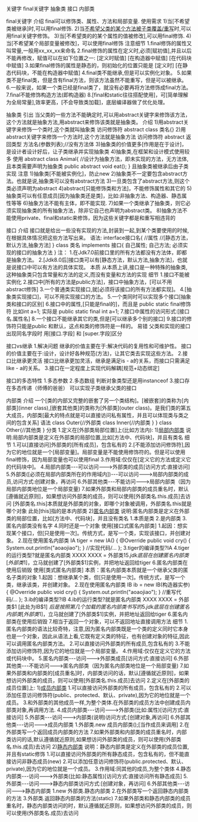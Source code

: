关键字 final关键字 抽象类 接口 内部类

final关键字
  介绍
    final可以修饰类、属性、方法和局部变量.
  使用需求
    1)当[不希望类被继承]时,可以用final修饰.
    2)当[不希望父类的某个方法被子类覆盖/重写](override)时,可以用final关键字修饰。
    3)当[不希望类的的某个属性的值被修改],可以用final修饰.
    4)当[不希望某个局部变量被修改]，可以使用final修饰
  注意细节
    1.final修饰的属性又叫常量,一般用xx_xx_xx来命名
    2.final修饰的属性在定义时,必须[赋初值],并且以后不能再修改，赋值可以在如下位置之一:
      [定义时赋值]
      [在构造器中赋值]
      [在代码块中赋值]
    3.如果final修饰的属性是静态的，则初始化的位置只能是
      [定义时]
      [在静态代码块，不能在构造器中赋值]
    4.final类不能继承,但是可以实例化对象。
    5.如果类不是final类，但是含有final方法，则该方法虽然不能重写，但是可以被继承。
    6.一般来说，如果一个类已经是final类了，就没有必要再将方法修饰成final方法。
    7.final不能修饰构造方法(即构造器)
    8.[final和static往往搭配使用]，可[简单理解为全局常量],效率更高，[不会导致类加载]，底层编译器做了优化处理。

抽象类
  引出
    当父类的一些方法不能确定时,可以用abstract关键字来修饰该方法，这个方法就是抽象方法,用abstract来修饰该类就是抽象类。
  介绍
    1)用abstract关键字来修饰一个类时,这个类就叫抽象类
      访问修饰符 abstract class 类名{}
    2)用abstract关键字来修饰一个方法时,这个方法就是抽象方法 
      访问修饰符 abstract 返回类型 方法名(参数列表);//没有方法体
    3)抽象类的价值更多[作用是在于设计]，是设计者设计好后，让子类继承并实现抽象类
    4)抽象类,在框架和设计模式使用较多
  使用
    abstract class Animal{
      //设计为抽象方法，即未实现的方法，无方法体,且本类需要声明为抽象类
      public abstract void eat();
    }
    且抽象类被继承后由子类实现
  注意
    1)抽象类[不能被实例化]，防止new
    2)抽象类不一定要包含abstract方法。也就是说,抽象类可以没有abstract方法
    3)一旦类包含了abstract方法,则这个类必须声明为abstract
    4)abstract[只能修饰类和方法]，不能修饰属性和其它的
    5)抽象类可以有任意成员[因为抽象类还是类]，比如:非抽象方法、构造器、静态属性等等
    6)抽象方法不能有主体，即不能实现.
    7)如果一个类继承了抽象类，则它必须实现抽象类的所有抽象方法，除非它自己也声明为abstract类。
    8)抽象方法不能使用private、final和static来修饰，因为这些关键字都是和重写相违背的

接口
  介绍
    接口就是给出一些没有实现的方法,封装到一起,到某个类要使用的时候,在根据具体情况把这些方法写出来。
  语法:
    interface接口名{
      //属性
      //[静态方法，默认方法,抽象方法]
    }
    class 类名 implements 接口{
      自己属性;
      自己方法;
      必须实现的接口的抽象方法
    }
  注：
    1.在Jdk7.0前接口里的所有方法都没有方法体，即都是抽象方法。
    2.[Jdk8.0后]接口类可以有[静态方法，默认方法,抽象方法]，也就是说接口中可以有方法的具体实现。
  本质
    从本质上讲,接口是一种特殊的抽象类,这种抽象类只包含常量和方法的定义,而没有变量和方法的实现
  细节
    1.接口不能被实例化
    2.接口中[所有的方法是public方法]，接口中抽象方法，[可以不用abstract修饰]
    3.一个普通类实现接口,就[必须将该接口的所有方法都实现]。
    4.[抽象类实现接口]，可以不用实现接口的方法。
    5.一个类同时可以实现多个接口[抽象类和接口的区别]
    6.接口中的属性,[只能是final的]，而且是 public static final修饰符
      比如int a=1; 实际是 public static final int a=1;
    7.接口中属性的访问形式:[接口名.属性名]
    8.一个接口不能继承其它的类,但是[可以继承多个别的接口]
    9.接口的修饰符只能是public 和默认，这点和类的修饰符是一样的。
  易错
    父类和实现的接口出现同名字段时 用[接口.字段] 和 [super.字段]区分

接口vs继承
  1.解决问题
    继承的价值主要在于:解决代码的复用性和可维护性。
    接口的价值主要在于:设计，设计好各种规范(方法)，让其它类去实现这些方法。
  2.接口比继承更灵活
    接口比继承更加灵活，继承是满足is - a的关系，而接口只需满足like - a的关系。
  3.接口在一定程度上实现代码解耦[规范+动态绑定]

接口的多态特性
  1.多态参数
  2.多态数组
    判断对象类型还是用instanceof
  3.接口存在多态传递（师傅的爸爸）
    可以实现子类继承父类的接口

内部类
  介绍
    一个[类的内部又完整的嵌套了另一个类结构]。[被嵌套]的类称为[内部类](inner class),[嵌套其他类]的类称为[外部类](outer class)。是我们类的第五大成员，内部类[最大的特点就是可以直接访问私有属性，并且可以体现类与类之间的包含关系]
  语法
    class Outer{//外部类
      class Inner{//内部类
      }
    }
    class Other{//其他类
    }
  分类
    1.定义在[外部类局部位置]上(比如方法内):
      1)[局部内部类](有类名)
        说明:局部内部类是定义在外部类的局部位置,比如[方法中、代码块]，并且有类名
        细节
          1.可以[直接访问]外部类的[所有成员]，包含私有的
          2.[不能添加访问修饰符],因为它的地位就是一个[局部变量]。局部变量是不能使用修饰符的。但是可以使用final修饰，因为局部变量也可以使用final
          3.作用域:仅仅在[定义它的方法或定义它的代码块中]。
          4.局部内部类---可以访问--->外部类的成员[访问方式:直接访问]
          5.外部类([必须在局部内部类所在的作用域内])---可以访问--->局部内部类的成员,访问方式:创建对象，再访问
          6.外部其他类---不能访问--->局部内部类（因为局部内部类地位是一个局部变量)
          7.如果外部类和局部内部类的成员重名时，默认[遵循就近原则]，如果想访问外部类的成员，则可以使用[外部类名.this.成员]去访问 
            [外部类名.this]本质就是外部类的对象，即哪个对象被调用，外部类名.this就是哪个对象
            此处[this]指的是本内部类
      2)[匿名内部类](没有类名，重点!!!!!!!!)
        说明:匿名内部类是定义在外部类的局部位置，比如[方法中、代码块]，并且没有类名
          1.本质是类
          2.是内部类
          3.匿名内部类没有名字
          4.同时还是一个对象
        使用[接口式匿名内部类]
          1.起因：想实现某个接口，但[只是使用一次]。传统方式，是写一个类，实现该接口，并创建对象。
          2.现在使用匿名内部类
            IA tiger = new IA() {
              @Override
              public void cry() {
                System.out.println("aoaojiao");
              }
              //实现代码/...
            };
          3.tiger的编译类型?IA
          4.tiger的运行类型?就是匿名内部类 XXXX
            XXXX = 外部类$1
          5.jdk底层在创建匿名内部类[外部类$1]，立马就创建了[外部类$1]实例，并把地址返回给tiger
          6.匿名内部类在使用后销毁
        使用[类式匿名内部类]
          本质：匿名内部类本质就是一个继承父类的匿名子类的对象
          1.起因：想继承某个类，但[只是使用一次]。传统方式，是写一个类，继承该类，并创建对象。
          2.现在使用匿名内部类
            IB ib = new IB(构造器实参){
              @Override
              public void cry() {
                System.out.println("aoaojiao");
              }
              //重写代码/...
            };
          3.ib的编译类型?IB
          4.ib的运行类型?就是匿名内部类 XXXX
            XXXX = 外部类$1 [此处为IB$1] $后是按照第几个加载的匿名内部类书写的
          5.jdk底层在创建匿名内部类[外部类$1]，立马就创建了[外部类$1]实例，并把地址返回给tiger
          6.匿名内部类在使用后销毁 
          7.相当于返回一个对象，可以不返回地址直接调用方法
        细节
          1.匿名内部类的语法比较奇特，注意,因为匿名内部类既是一个类的定义同时它本身也是一个对象，因此从语法上看,它既有定义类的特征，也有创建对象的特征,因此可以调用匿名内部类方法。
          2.可以直接访问外部类的所有成员,包含私有的
          3.不能添加访问修饰符,因为它的地位就是一个局部变量。
          4.作用域:仅仅在定义它的方法或代码块中。
          5.匿名内部类---访问--->外部类成员[访问方式:直接访问]
          6.外部其他类---不能访问--->匿名内部类（因为匿名内部类地位是一个局部变量)
          7.如果外部类和内部类的[成员重名]时，内部类访问的话，默认[遵循就近原则]，如果想访问外部类的成员，则可以使用[外部类名.this.成员]去访问
    2.定义在[外部类的成员位置]上:
      1)[成员内部类](没用static修饰)
        1.可以直接访问外部类的所有成员，包含私有的
        2.可以添加任意访问修饰符(public、protected、默认、private),因为它的地位就是一个成员。
        3.和外部类的其他成员一样,为整个类体.在外部类的成员方法中创建成员内部类对象,再调用方法.
        4.成员内部类---访问--->外部类(比如:属性)[访问方式:直接访问]
        5.外部类---访问--->内部类(说明)访问方式:[创建对象,再访问]
        6.外部其他类---访问--->成员内部类
          1.外部类.new 成员内部类();[当作成员来调用]
          2.在外部类写一个返回成员内部类的方法
          <!-- 3.new 外部类().new 成员内部类() -->
        7.如果外部类和内部类的成员重名时，内部类访问的话,默认遵循就近原则,如果想访问外部类的成员，则可以使用(外部类名.this.成员)去访问
      2)[静态内部类](使用static修饰)
        说明：静态内部类是定义在外部类的成员位置,并且有static修饰
        1.可以直接访问外部类的所有静态成员，包含私有的，但不能直接访问非静态成员(new)
        2.可以添加任意访问修饰符(public.protected、默认、private),因为它的地位就是一个成员。
        3.作用域:同其他的成员,为整个类体
        4.静态内部类---访问--->外部类(比如:静态属性)[访问方式:直接访问所有静态成员]
        5.外部类---访问--->静态内部类访问方式:[创建对象，再访问]
        6.外部其他类---访问--->静态内部类
          1.new 外部类.静态内部类
          2.在外部类写一个返回静态内部类的方法
          3.外部类.返回静态内部类的方法(static)
        7.如果外部类和静态内部类的成员重名时，静态内部类访问的时，默认遵循就近原则，如果想访问外部类的成员，则可以使用(外部类名.成员)去访问





  










  
 













